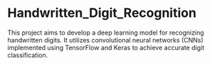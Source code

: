 # Handwritten_Digit_Recognition
This project aims to develop a deep learning model for recognizing handwritten digits. It utilizes convolutional neural networks (CNNs) implemented using TensorFlow and Keras to achieve accurate digit classification.
